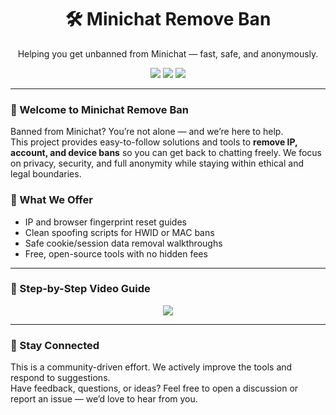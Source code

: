 <h1 align="center">🛠️ Minichat Remove Ban</h1>
<p align="center">Helping you get unbanned from Minichat — fast, safe, and anonymously.</p>

<p align="center">
  <img src="https://img.shields.io/badge/Status-Working-brightgreen?style=flat-square" />
  <img src="https://img.shields.io/badge/Ban%20Bypass-Supported-blue?style=flat-square" />
  <img src="https://img.shields.io/badge/Last%20Update-March%202025-orange?style=flat-square" />
</p>

<hr />

<h3>👋 Welcome to Minichat Remove Ban</h3>
<p>Banned from Minichat? You’re not alone — and we’re here to help.<br>
This project provides easy-to-follow solutions and tools to <strong>remove IP, account, and device bans</strong> so you can get back to chatting freely. We focus on privacy, security, and full anonymity while staying within ethical and legal boundaries.</p>

<h3>🔧 What We Offer</h3>
<ul>
  <li>IP and browser fingerprint reset guides</li>
  <li>Clean spoofing scripts for HWID or MAC bans</li>
  <li>Safe cookie/session data removal walkthroughs</li>
  <li>Free, open-source tools with no hidden fees</li>
</ul>

<hr />

<h3>🎥 Step-by-Step Video Guide</h3>
<p align="center">
  <a href="https://slothytech.com/banned-from-minichat/" target="_blank">
    <img src="https://img.shields.io/badge/Watch%20on%20YouTube-Click%20Here-red?style=for-the-badge&logo=youtube" />
  </a>
</p>

<hr />

<h3>💬 Stay Connected</h3>
<p>This is a community-driven effort. We actively improve the tools and respond to suggestions.<br>
Have feedback, questions, or ideas? Feel free to open a discussion or report an issue — we’d love to hear from you.</p>
